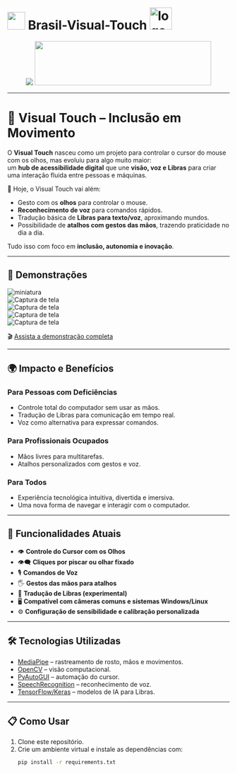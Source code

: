 <div>
<h1> 
  <img width="40" height="40" src="https://cdn.jsdelivr.net/gh/devicons/devicon/icons/python/python-original.svg" />
    Brasil-Visual-Touch
  <img src="https://github.com/user-attachments/assets/3b94c6d6-4440-4a15-9f08-7ca2091769c6" alt="logo visual touch" width="50" height="50">
</h1>
</div>

<div align="center">
<img src="https://readme-typing-svg.demolab.com?font=Fira+Code&pause=1000&background=39000000&center=true&vCenter=true&width=600&lines=Visual-Touch;Samsung+Innovation+Campus+SIC;A+nova+fronteira+da+inclusão+digital"/>
</a>
<img width='400' height='100' src="https://github.com/user-attachments/assets/480dcbb4-cef2-41ea-8dc4-27303433bb46" />
</div>

---

# 🦾 Visual Touch – Inclusão em Movimento

O **Visual Touch** nasceu como um projeto para controlar o cursor do mouse com os olhos, mas evoluiu para algo muito maior:  
um **hub de acessibilidade digital** que une **visão, voz e Libras** para criar uma interação fluida entre pessoas e máquinas.  

🚀 Hoje, o Visual Touch vai além:  
- Gesto com os **olhos** para controlar o mouse.  
- **Reconhecimento de voz** para comandos rápidos.  
- Tradução básica de **Libras para texto/voz**, aproximando mundos.  
- Possibilidade de **atalhos com gestos das mãos**, trazendo praticidade no dia a dia.  

Tudo isso com foco em **inclusão, autonomia e inovação**.  

---

## 🎥 Demonstrações

![miniatura](https://github.com/user-attachments/assets/2773a9cb-524c-4a2e-9e55-3ba819aa6644)  
![Captura de tela](https://github.com/user-attachments/assets/9824460e-8d72-415c-bc39-2dacdb91b3f6)  
![Captura de tela](https://github.com/user-attachments/assets/08f43fd7-c281-403a-8e91-60dee0c4b810)  
![Captura de tela](https://github.com/user-attachments/assets/c8e8a418-382a-4699-9c1b-db143f427f8c)  
![Captura de tela](https://github.com/user-attachments/assets/27011b53-bf8f-413e-923f-9fbc3e8ee715)  

🎬 [Assista a demonstração completa](https://www.youtube.com/watch?v=VWJLNymJehQ&t=20s)

---

## 🌍 Impacto e Benefícios

### Para Pessoas com Deficiências
- Controle total do computador sem usar as mãos.  
- Tradução de Libras para comunicação em tempo real.  
- Voz como alternativa para expressar comandos.  

### Para Profissionais Ocupados
- Mãos livres para multitarefas.  
- Atalhos personalizados com gestos e voz.  

### Para Todos
- Experiência tecnológica intuitiva, divertida e imersiva.  
- Uma nova forma de navegar e interagir com o computador.  

---

## 🧩 Funcionalidades Atuais

- 👁 **Controle do Cursor com os Olhos**  
- 👁‍🗨 **Cliques por piscar ou olhar fixado**  
- 🎙 **Comandos de Voz**  
- 🖐 **Gestos das mãos para atalhos**  
- 🤟 **Tradução de Libras (experimental)**  
- 🖥 **Compatível com câmeras comuns e sistemas Windows/Linux**  
- ⚙️ **Configuração de sensibilidade e calibração personalizada**  

---

## 🛠️ Tecnologias Utilizadas

- [MediaPipe](https://google.github.io/mediapipe/) – rastreamento de rosto, mãos e movimentos.  
- [OpenCV](https://opencv.org/) – visão computacional.  
- [PyAutoGUI](https://pyautogui.readthedocs.io/) – automação do cursor.  
- [SpeechRecognition](https://pypi.org/project/SpeechRecognition/) – reconhecimento de voz.  
- [TensorFlow/Keras](https://www.tensorflow.org/) – modelos de IA para Libras.  

---

## 📋 Como Usar

1. Clone este repositório.  
2. Crie um ambiente virtual e instale as dependências com:  
   ```bash
   pip install -r requirements.txt
